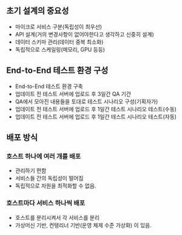## 초기 설계의 중요성
- 마이크로 서비스 구분(독립성이 최우선)
- API 설계(거의 변경사항이 없어야한다고 생각하고 신중히 설계)
- 데이터 스키마 관리(데이터 중복 최소화)
- 독립적으로 스케일링(메모리, GPU 등등)

## End-to-End 테스트 환경 구성
- End-to-End 테스트 환경 구축
- 업데이트 전 테스트 서버에 업로드 후 3일간 QA 기간
- QA에서 모아진 내용들을 토대로 테스트 시나리오 구성(기획자가)
- 업데이트 전 테스트 서버에 업로드 후 1일간 테스트 시나리오 테스트(수동)
- 업데이트 전 테스트 서버에 업로드 후 1일간 테스트 시나리오 테스트(자동)

## 배포 방식
### 호스트 하나에 여러 개를 배포
- 관리하기 편함
- 서비스들 간의 독립성이 떨어짐
- 독립적으로 자원을 최적화할 수 없음.

### 호스트마다 서비스 하나씩 배포
- 호스트를 분리시켜서 각 서비스를 분리
- 가상머신 기반, 컨텡리너 기반(운영 체제 수준 가상화) 이 있음.
